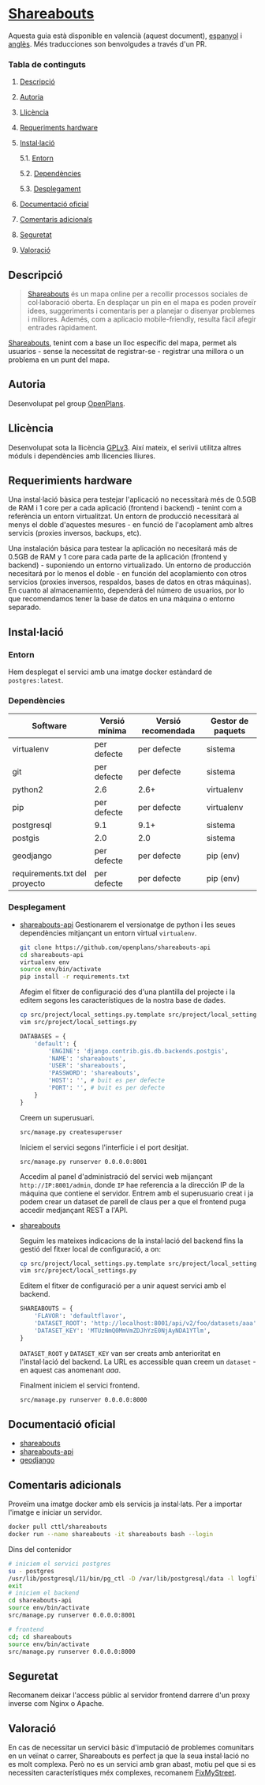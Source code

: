 # [Shareabouts](https://github.com/openplans/shareabouts)

Aquesta guia està disponible en valencià (aquest document), [espanyol](../README.md) i [anglès](en.md). Més traducciones son benvolgudes a través d'un PR.


### Tabla de continguts
1. [ Descripció ](#desc)
2. [ Autoria ](#authorship)
3. [ Llicència ](#license)
4. [ Requeriments hardware ](#reqs)
5. [ Instal·lació ](#install)

	5.1. [ Entorn ](#env) 
	
	5.2. [ Dependències ](#deps)
	
	5.3. [ Desplegament ](#deploy)

	
6. [ Documentació oficial ](#docs)
7. [ Comentaris adicionals ](#comms)
8. [ Seguretat ](#sec)
9. [ Valoració ](#val)

<a name="desc"></a>
## Descripció

> [Shareabouts](https://github.com/openplans/shareabouts) és un mapa online per
a recollir processos sociales de col·laboració oberta. En desplaçar un pin en el mapa
es poden proveïr idees, suggeriments i comentaris per a planejar o disenyar problemes
i millores. Ademés, com a aplicacio mobile-friendly, resulta fàcil afegir entrades ràpidament.


[Shareabouts](https://github.com/openplans/shareabouts), tenint com a base un
lloc específic del mapa, permet als usuarios - sense la necessitat de registrar-se - registrar una
millora o un problema en un punt del mapa.



<a name="authorship"></a>
## Autoria

Desenvolupat pel group [OpenPlans](https://openplans.org).

<a name="license"></a>
## Llicència

Desenvolupat sota la llicència [GPLv3](https://github.com/openplans/shareabouts/blob/master/LICENSE.txt). Així mateix, el serivii utilitza altres móduls i dependències amb llicencies lliures.

<a name="reqs"></a>
## Requerimients hardware

Una instal·lació bàsica pera testejar l'aplicació no necessitarà més de 0.5GB de RAM
i 1 core per a cada aplicació (frontend i backend) - tenint com a referència un entorn virtualitzat.
Un entorn de producció necessitarà al menys el doble d'aquestes mesures - en funció
de l'acoplament amb altres servicis (proxies inversos, backups, etc).

Una instalación básica para testear la aplicación no necesitará más de 0.5GB de RAM y 1 core para cada parte de la aplicación (frontend y backend) - suponiendo un entorno virtualizado. Un entorno de producción necesitará por lo menos el doble - en función del acoplamiento con otros servicios (proxies inversos, respaldos, bases de datos en otras máquinas). En cuanto al almacenamiento, dependerá del número de usuarios, por lo que recomendamos tener la base de datos en una máquina o entorno separado.


<a name="install"></a>
## Instal·lació


<a name="env"></a>
### Entorn

Hem desplegat el servici amb una imatge docker estàndard de `postgres:latest`.

<a name="deps"></a>
### Dependències
|Software|Versió mínima| Versió recomendada| Gestor de paquets|
|-----|-----|----|----|
|virtualenv|per defecte|per defecte| sistema|
|git | per defecte|per defecte| sistema|
|python2|2.6| 2.6+ | virtualenv|
|pip|per defecte| per defecte| virtualenv|
|postgresql| 9.1| 9.1+|sistema|
|postgis| 2.0| 2.0|sistema|
|geodjango| per defecte| per defecte| pip (env)|
|requirements.txt del proyecto| per defecte| per defecte | pip (env)|

<a name="deploy"></a>
### Desplegament
- [shareabouts-api](https://github.com/openplans/shareabouts-api/blob/master/doc/README.md)
    Gestionarem el versionatge de python i les seues dependències mitjançant 
    un entorn virtual `virtualenv`.
    
    ```bash
    git clone https://github.com/openplans/shareabouts-api
    cd shareabouts-api
    virtualenv env
    source env/bin/activate
    pip install -r requirements.txt
    ```
   Afegim el fitxer de configuració des d'una plantilla del projecte i la editem
   segons les característiques de la nostra base de dades.
    
    ```bash
    cp src/project/local_settings.py.template src/project/local_settings.py
    vim src/project/local_settings.py
    ```
    ```python
    DATABASES = {
        'default': {
            'ENGINE': 'django.contrib.gis.db.backends.postgis',
            'NAME': 'shareabouts',
            'USER': 'shareabouts',
            'PASSWORD': 'shareabouts',
            'HOST': '', # buit es per defecte 
            'PORT': '', # buit es per defecte 
        }
    }
    
    ```
    Creem un superusuari.
    ```bash
    src/manage.py createsuperuser
    ```
    Iniciem el servici segons l'interficie i el port desitjat.
    ```
    src/manage.py runserver 0.0.0.0:8001
    ```
    Accedim al panel d'administració del servici web mijançant `http://IP:8001/admin`, donde `IP`
    hae referencia a la dirección IP de la máquina que contiene el servidor. Entrem
    amb el superusuario creat i ja podem crear un dataset de parell de claus per a que
    el frontend puga accedir medjançant REST a l'API.
    

- [shareabouts](https://github.com/openplans/shareabouts/blob/master/doc/README.md)
    
    Seguim les mateixes indicacions de la instal·lació del backend fins la gestió
    del fitxer local de configuració, a on:
    
    ```bash
    cp src/project/local_settings.py.template src/project/local_settings.py
    vim src/project/local_settings.py
    ```
    Editem el fitxer de configuració per a unir aquest servici amb el backend.
    ```python
    SHAREABOUTS = {
        'FLAVOR': 'defaultflavor',
        'DATASET_ROOT': 'http://localhost:8001/api/v2/foo/datasets/aaa',
        'DATASET_KEY': 'MTUzNmQ0MmVmZDJhYzE0NjAyNDA1YTlm',
    }
    ```
    `DATASET_ROOT` y `DATASET_KEY` van ser creats amb anterioritat en l'instal·lació del backend. La URL es accessible
    quan creem un `dataset` - en aquest cas anomenant _aaa_. 
   
    Finalment iniciem el servici frontend. 
    ```bash
    src/manage.py runserver 0.0.0.0:8000
    ```

<a name="docs"></a>
## Documentació oficial

- [shareabouts]([https://github.com/openplans/shareabouts/blob/master/doc/README.m)
- [shareabouts-api](https://github.com/openplans/shareabouts-api/blob/master/doc/README.md)
- [geodjango](https://docs.djangoproject.com/en/dev/ref/contrib/gis/install/#django)

<a name="comms"></a>
## Comentaris adicionals

Proveïm una imatge docker amb els servicis ja instal·lats. Per a importar l'imatge
e iniciar un servidor.
```bash
docker pull cttl/shareabouts
docker run --name shareabouts -it shareabouts bash --login
```
Dins del contenidor
```bash
# iniciem el servici postgres
su - postgres
/usr/lib/postgresql/11/bin/pg_ctl -D /var/lib/postgresql/data -l logfile start
exit
# iniciem el backend 
cd shareabouts-api
source env/bin/activate
src/manage.py runserver 0.0.0.0:8001

# frontend
cd; cd shareabouts
source env/bin/activate
src/manage.py runserver 0.0.0.0:8000
```

<a name="sec"></a>
## Seguretat
Recomanem deixar l'access públic al servidor frontend darrere d'un proxy inverse com Nginx o Apache.
<a name="val"></a>
## Valoració

En cas de necessitar un servici bàsic d'imputació de problemes comunitars en 
un veïnat o carrer, Shareabouts es perfect ja que la seua instal·lació no es molt complexa.
Però no es un servici amb gran abast, motiu pel que si es necessiten característiques méx complexes,
recomanem [FixMyStreet](https://github.com/cttlrepository/cat_participación/fms).
